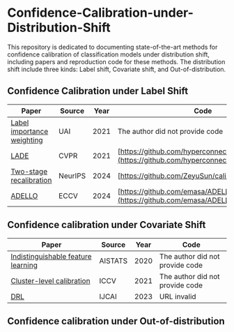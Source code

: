 # Confidence-Calibration-under-Distribution-Shift
This repository is dedicated to documenting state-of-the-art methods for confidence calibration of classification models under distribution shift, including papers and reproduction code for these methods. The distribution shift include three kinds: Label shift, Covariate shift, and Out-of-distribution.
## Confidence Calibration under Label Shift
| Paper | Source | Year| Code|
|-------|-------|-------|-------|
| [Label importance weighting](https://proceedings.mlr.press/v161/podkopaev21a.html)| UAI|2021|The author did not provide code|
| [LADE](https://openaccess.thecvf.com/content/CVPR2021/html/Hong_Disentangling_Label_Distribution_for_Long-Tailed_Visual_Recognition_CVPR_2021_paper.html)| CVPR|2021|[https://github.com/hyperconnect/LADE](https://github.com/hyperconnect/LADE)|
|[Two-stage recalibration](https://proceedings.neurips.cc/paper_files/paper/2023/hash/dbd6b295535e44f2b8ec0c3f1da7c509-Abstract-Conference.html)| NeurIPS | 2024 |[https://github.com/ZeyuSun/calibration_label_shift] |
| [ADELLO](https://arxiv.org/abs/2306.04621) | ECCV | 2024 |[https://github.com/emasa/ADELLO-LTSSL](https://github.com/emasa/ADELLO-LTSSL) |
## Confidence calibration under Covariate Shift
| Paper | Source | Year| Code|
|-------|-------|-------|-------|
| [Indistinguishable feature learning](https://proceedings.mlr.press/v108/park20b.html)| AISTATS|2020|The author did not provide code|
| [Cluster-level calibration](https://openaccess.thecvf.com/content/ICCV2021/html/Gong_Confidence_Calibration_for_Domain_Generalization_Under_Covariate_Shift_ICCV_2021_paper.html)| ICCV|2021|The author did not provide code|
| [DRL](https://dl.acm.org/doi/abs/10.24963/ijcai.2023/162)| IJCAI|2023|URL invalid|

## Confidence calibration under Out-of-distribution
